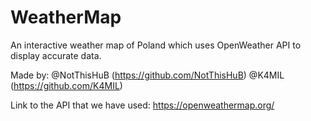 # WeatherMap
An interactive weather map of Poland which uses OpenWeather API to display accurate data.

Made by:
@NotThisHuB (https://github.com/NotThisHuB)
@K4MIL (https://github.com/K4MIL)

Link to the API that we have used:
https://openweathermap.org/
